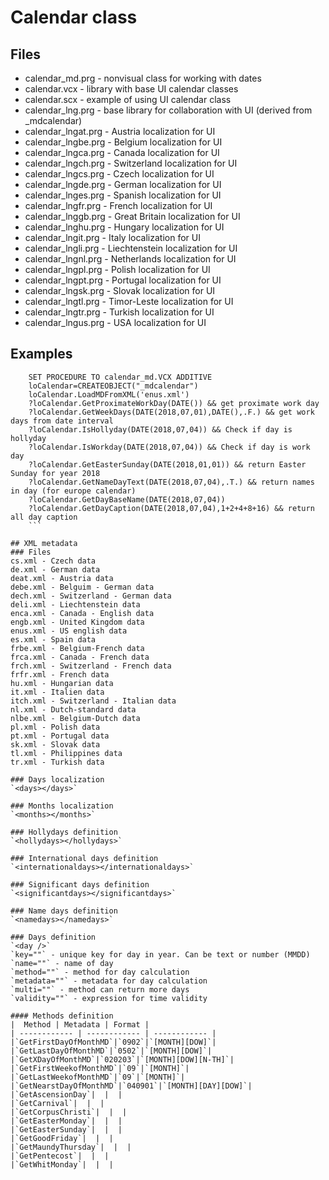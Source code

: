 # Calendar class


## Files
* calendar_md.prg - nonvisual class for working with dates
* calendar.vcx - library with base UI calendar classes
* calendar.scx - example of using UI calendar class
* calendar_lng.prg - base library for collaboration with UI (derived from _mdcalendar)
* calendar_lngat.prg - Austria localization for UI
* calendar_lngbe.prg - Belgium localization for UI
* calendar_lngca.prg - Canada localization for UI
* calendar_lngch.prg - Switzerland localization for UI
* calendar_lngcs.prg - Czech localization for UI
* calendar_lngde.prg - German localization for UI
* calendar_lnges.prg - Spanish localization for UI
* calendar_lngfr.prg - French localization for UI
* calendar_lnggb.prg - Great Britain localization for UI
* calendar_lnghu.prg - Hungary localization for UI
* calendar_lngit.prg - Italy localization for UI
* calendar_lngli.prg - Liechtenstein localization for UI
* calendar_lngnl.prg - Netherlands localization for UI
* calendar_lngpl.prg - Polish localization for UI
* calendar_lngpt.prg - Portugal localization for UI
* calendar_lngsk.prg - Slovak localization for UI
* calendar_lngtl.prg - Timor-Leste localization for UI
* calendar_lngtr.prg - Turkish localization for UI
* calendar_lngus.prg - USA localization for UI



## Examples
```foxpro
    SET PROCEDURE TO calendar_md.VCX ADDITIVE
    loCalendar=CREATEOBJECT("_mdcalendar") 
    loCalendar.LoadMDFromXML('enus.xml')
    ?loCalendar.GetProximateWorkDay(DATE()) && get proximate work day
    ?loCalendar.GetWeekDays(DATE(2018,07,01),DATE(),.F.) && get work days from date interval
    ?loCalendar.IsHollyday(DATE(2018,07,04)) && Check if day is hollyday
    ?loCalendar.IsWorkday(DATE(2018,07,04)) && Check if day is work day
    ?loCalendar.GetEasterSunday(DATE(2018,01,01)) && return Easter Sunday for year 2018
    ?loCalendar.GetNameDayText(DATE(2018,07,04),.T.) && return names in day (for europe calendar)
    ?loCalendar.GetDayBaseName(DATE(2018,07,04))
    ?loCalendar.GetDayCaption(DATE(2018,07,04),1+2+4+8+16) && return all day caption
    ``` 

## XML metadata
### Files
cs.xml - Czech data
de.xml - German data
deat.xml - Austria data
debe.xml - Belguim - German data
dech.xml - Switzerland - German data
deli.xml - Liechtenstein data
enca.xml - Canada - English data
engb.xml - United Kingdom data
enus.xml - US english data
es.xml - Spain data
frbe.xml - Belgium-French data
frca.xml - Canada - French data
frch.xml - Switzerland - French data
frfr.xml - French data
hu.xml - Hungarian data
it.xml - Italien data
itch.xml - Switzerland - Italian data
nl.xml - Dutch-standard data
nlbe.xml - Belgium-Dutch data
pl.xml - Polish data
pt.xml - Portugal data
sk.xml - Slovak data
tl.xml - Philippines data 
tr.xml - Turkish data

### Days localization
`<days></days>`

### Months localization
`<months></months>` 

### Hollydays definition
`<hollydays></hollydays>`

### International days definition
`<internationaldays></internationaldays>`

### Significant days definition
`<significantdays></significantdays>`

### Name days definition
`<namedays></namedays>`

### Days definition
`<day />` 
`key=""` - unique key for day in year. Can be text or number (MMDD)
`name=""` - name of day
`method=""` - method for day calculation 
`metadata=""` - metadata for day calculation
`multi=""` - method can return more days
`validity=""` - expression for time validity

#### Methods definition
|  Method | Metadata | Format |
| ------------ | ------------ | ------------ |
|`GetFirstDayOfMonthMD`|`0902`|`[MONTH][DOW]`|
|`GetLastDayOfMonthMD`|`0502`|`[MONTH][DOW]`|
|`GetXDayOfMonthMD`|`020203`|`[MONTH][DOW][N-TH]`|
|`GetFirstWeekofMonthMD`|`09`|`[MONTH]`|
|`GetLastWeekofMonthMD`|`09`|`[MONTH]`|
|`GetNearstDayOfMonthMD`|`040901`|`[MONTH][DAY][DOW]`|
|`GetAscensionDay`|  |  |
|`GetCarnival`|  |  |
|`GetCorpusChristi`|  |  |
|`GetEasterMonday`|  |  |
|`GetEasterSunday`|  |  |
|`GetGoodFriday`|  |  |
|`GetMaundyThursday`|  |  |
|`GetPentecost`|  |  |
|`GetWhitMonday`|  |  |

